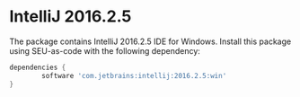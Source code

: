 IntelliJ 2016.2.5
=====

The package contains IntelliJ 2016.2.5 IDE for Windows. Install this package using
SEU-as-code with the following dependency:
```groovy
dependencies {
		software 'com.jetbrains:intellij:2016.2.5:win'
}
```
